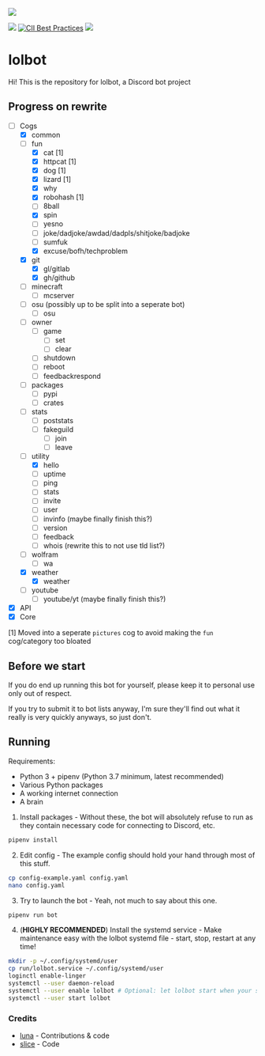 ![](https://i-made.theworstme.me/ea0ad4.png)

[![](https://img.shields.io/discord/307640404071677962.svg)](https://discord.gg/PEW4wx9) [![CII Best Practices](https://bestpractices.coreinfrastructure.org/projects/772/badge)](https://bestpractices.coreinfrastructure.org/projects/772)
[![](https://img.shields.io/badge/add%20bot-official%20instance-blue.svg)](https://discordapp.com/api/oauth2/authorize?client_id=272549225454239744&scope=bot&permissions=0)

# lolbot
Hi! This is the repository for lolbot, a Discord bot project

## Progress on rewrite
- [ ] Cogs
    - [x] common
    - [ ] fun
        - [x] cat [1]
        - [x] httpcat [1]
        - [x] dog [1]
        - [x] lizard [1]
        - [x] why
        - [x] robohash [1]
        - [ ] 8ball
        - [x] spin
        - [ ] yesno
        - [ ] joke/dadjoke/awdad/dadpls/shitjoke/badjoke
        - [ ] sumfuk
        - [x] excuse/bofh/techproblem
    - [x] git
        - [x] gl/gitlab
        - [x] gh/github
    - [ ] minecraft
        - [ ] mcserver
    - [ ] osu (possibly up to be split into a seperate bot)
        - [ ] osu
    - [ ] owner
        - [ ] game
            - [ ] set
            - [ ] clear
        - [ ] shutdown
        - [ ] reboot
        - [ ] feedbackrespond
    - [ ] packages
        - [ ] pypi
        - [ ] crates
    - [ ] stats
        - [ ] poststats
        - [ ] fakeguild
            - [ ] join
            - [ ] leave
    - [ ] utility
        - [x] hello
        - [ ] uptime
        - [ ] ping
        - [ ] stats
        - [ ] invite
        - [ ] user
        - [ ] invinfo (maybe finally finish this?)
        - [ ] version
        - [ ] feedback
        - [ ] whois (rewrite this to not use tld list?)
    - [ ] wolfram
        - [ ] wa
    - [x] weather
        - [x] weather
    - [ ] youtube
        - [ ] youtube/yt (maybe finally finish this?)
- [x] API
- [x] Core

[1] Moved into a seperate `pictures` cog to avoid making the `fun` cog/category too bloated

## Before we start
If you do end up running this bot for yourself, please keep it to personal use only out of respect.

If you try to submit it to bot lists anyway, I'm sure they'll find out what it really is very quickly anyways, so just don't.

## Running
Requirements:
- Python 3 + pipenv (Python 3.7 minimum, latest recommended)
- Various Python packages
- A working internet connection
- A brain

1. Install packages - Without these, the bot will absolutely refuse to run as they contain necessary code for connecting to Discord, etc.
```bash
pipenv install
```

2. Edit config - The example config should hold your hand through most of this stuff.
```bash
cp config-example.yaml config.yaml
nano config.yaml
```

3. Try to launch the bot - Yeah, not much to say about this one.
```bash
pipenv run bot
```

4. (**HIGHLY RECOMMENDED**) Install the systemd service - Make maintenance easy with the lolbot systemd file - start, stop, restart at any time!
```bash
mkdir -p ~/.config/systemd/user
cp run/lolbot.service ~/.config/systemd/user
loginctl enable-linger
systemctl --user daemon-reload
systemctl --user enable lolbot # Optional: let lolbot start when your system does
systemctl --user start lolbot
```

### Credits
- [luna](https://github.com/lun-4) - Contributions & code
- [slice](https://github.com/slice) - Code
